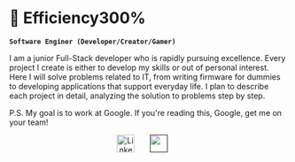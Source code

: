 # 🤨 Efficiency300%

**`Software Enginer (Developer/Creator/Gamer)`**

I am a junior Full-Stack developer who is rapidly pursuing excellence. Every project I create is either to develop my skills or out of personal interest. Here I will solve problems related to IT, from writing firmware for dummies to developing applications that support everyday life. I plan to describe each project in detail, analyzing the solution to problems step by step.

P.S. My goal is to work at Google. If you're reading this, Google, get me on your team!

<p align="center">
  <a href="https://www.linkedin.com/in/maksud-jumaniyozov-34a831318/"><img width="32px" alt="LinkedIn" title="LinkedIn" src="https://i.imgur.com/yRpa1dQ.png"/></a>
  &#8287;&#8287;&#8287;&#8287;&#8287;
  <a href="" alt="Telegram" title="Telegram"><img width="32px" src="href=//imgur.com/a/WMBzbWh"/></a>
  &#8287;&#8287;&#8287;&#8287;&#8287;
    
</p>
